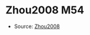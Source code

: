 <a name="material" />

# Zhou2008 M54
<script type="application/ld+json">
  {
    "@context": "https://schema.org/",
    "@type": "ChemicalSubstance",
    "http://purl.org/dc/terms/conformsTo":
      {
        "@type": "CreativeWork",
        "@id": "https://bioschemas.org/profiles/ChemicalSubstance/0.4-RELEASE/"
      },
    "@id": "https://egonw.github.io/nanowiki/nanowiki266.html#material",
    "name": "Zhou2008 M54",
    "sameAs": "http://127.0.0.1/mediawiki/index.php/Special:URIResolver/Zhou2008_M54"
  }
</script>


* Source: [Zhou2008](http://127.0.0.1/mediawiki/index.php/Special:URIResolver/Zhou2008)
